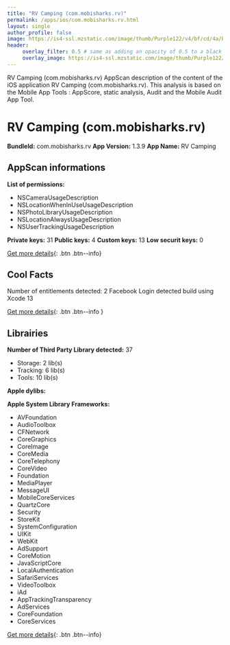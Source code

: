 ```yaml
---
title: "RV Camping (com.mobisharks.rv)"
permalink: /apps/ios/com.mobisharks.rv.html
layout: single
author_profile: false
image: https://is4-ssl.mzstatic.com/image/thumb/Purple122/v4/bf/cd/4a/bfcd4adb-0e2f-49ba-59d7-b6b8ba925ffd/Frame27-1x_U007emarketing-0-7-0-85-220.png/512x512bb.jpg
header: 
     overlay_filter: 0.5 # same as adding an opacity of 0.5 to a black background
     overlay_image: https://is4-ssl.mzstatic.com/image/thumb/Purple122/v4/bf/cd/4a/bfcd4adb-0e2f-49ba-59d7-b6b8ba925ffd/Frame27-1x_U007emarketing-0-7-0-85-220.png/512x512bb.jpg
---
```

RV Camping (com.mobisharks.rv) AppScan description of the content of the iOS application RV Camping (com.mobisharks.rv). This analysis is based on the Mobile App Tools : AppScore, static analysis, Audit and the Mobile Audit App Tool.

# RV Camping (com.mobisharks.rv)

**BundleId:** com.mobisharks.rv
**App Version:** 1.3.9
**App Name:** RV Camping


## AppScan informations 

**List of permissions:** 
- NSCameraUsageDescription
- NSLocationWhenInUseUsageDescription
- NSPhotoLibraryUsageDescription
- NSLocationAlwaysUsageDescription
- NSUserTrackingUsageDescription
  
  
**Private keys:** 31
**Public keys:** 4
**Custom keys:** 13
**Low securit keys:** 0
  
[Get more details](/pricing.html){: .btn .btn--info}

## Cool Facts

Number of entitlements detected: 2
Facebook Login detected
build using Xcode 13
  
[Get more details](/pricing.html){: .btn .btn--info }

## Librairies 
**Number of Third Party Library detected:** 37
- Storage: 2 lib(s)
- Tracking: 6 lib(s)
- Tools: 10 lib(s)


**Apple dylibs:**


**Apple System Library Frameworks:**
- AVFoundation
- AudioToolbox
- CFNetwork
- CoreGraphics
- CoreImage
- CoreMedia
- CoreTelephony
- CoreVideo
- Foundation
- MediaPlayer
- MessageUI
- MobileCoreServices
- QuartzCore
- Security
- StoreKit
- SystemConfiguration
- UIKit
- WebKit
- AdSupport
- CoreMotion
- JavaScriptCore
- LocalAuthentication
- SafariServices
- VideoToolbox
- iAd
- AppTrackingTransparency
- AdServices
- CoreFoundation
- CoreServices


  
[Get more details](/pricing.html){: .btn .btn--info}


